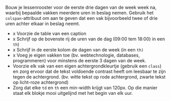 Bouw je lessenrooster voor de eerste drie dagen van de week week na, waarbij bepaalde vakken meerdere uren in beslag nemen. Gebruik het `colspan`-attribuut om aan te geven dat een vak bijvoorbeeld twee of drie uren achter elkaar in beslag neemt.

* x Voorzie de table van een caption
* x Schrijf op de bovenste rij de uren van de dag (09:00 tem 18:00) in een `th`)
* x Schrijf in de eerste kolom de dagen van de week (in een `th)`
* x Voeg je eigen vakken toe (bv. webtechnologie, databases, programmeren) voor minstens de eerste 3 dagen van de week.
* Voorzie elk vak van een eigen achtergrondkleurtje (gebruik een `class`) en zorg ervoor dat de tekst voldoende contrast heeft om leesbaar te zijn tegen de achtergrond. (bv. witte tekst op rode achtergrond, zwarte tekst op licht-roze achtergrond)
* Zorg dat elke `td` en `th` een min-width krijgt van 120px. Op die manier staat elk blokje mooi uitgelijnd met het begin van elk uur.
